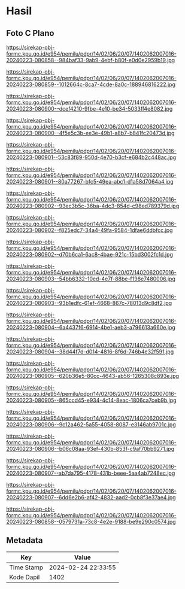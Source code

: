 # Hasil

## Foto C Plano

https://sirekap-obj-formc.kpu.go.id/e954/pemilu/pdpr/14/02/06/20/07/1402062007016-20240223-080858--984baf33-9ab9-4ebf-b80f-e0d0e2959b19.jpg

https://sirekap-obj-formc.kpu.go.id/e954/pemilu/pdpr/14/02/06/20/07/1402062007016-20240223-080859--1012664c-8ca7-4cde-8a0c-188946816222.jpg

https://sirekap-obj-formc.kpu.go.id/e954/pemilu/pdpr/14/02/06/20/07/1402062007016-20240223-080900--dcef4210-9fbe-4e10-be34-5033ff4e8082.jpg

https://sirekap-obj-formc.kpu.go.id/e954/pemilu/pdpr/14/02/06/20/07/1402062007016-20240223-080900--4f5e5c3b-ee3e-49b1-a8b7-b841fc20473d.jpg

https://sirekap-obj-formc.kpu.go.id/e954/pemilu/pdpr/14/02/06/20/07/1402062007016-20240223-080901--53c83f89-950d-4e70-b3cf-e684b2c448ac.jpg

https://sirekap-obj-formc.kpu.go.id/e954/pemilu/pdpr/14/02/06/20/07/1402062007016-20240223-080901--80a77267-bfc5-49ea-abc1-d1a58d7064a4.jpg

https://sirekap-obj-formc.kpu.go.id/e954/pemilu/pdpr/14/02/06/20/07/1402062007016-20240223-080902--93ec3b5c-36ba-4dc3-854d-c98ed789379d.jpg

https://sirekap-obj-formc.kpu.go.id/e954/pemilu/pdpr/14/02/06/20/07/1402062007016-20240223-080902--f825edc7-34a4-49fa-9584-1dfae6ddbfcc.jpg

https://sirekap-obj-formc.kpu.go.id/e954/pemilu/pdpr/14/02/06/20/07/1402062007016-20240223-080902--d70b6ca1-6ac8-4bae-921c-15bd3002fc1d.jpg

https://sirekap-obj-formc.kpu.go.id/e954/pemilu/pdpr/14/02/06/20/07/1402062007016-20240223-080903--54bb6332-10ed-4e7f-88be-f198e7480006.jpg

https://sirekap-obj-formc.kpu.go.id/e954/pemilu/pdpr/14/02/06/20/07/1402062007016-20240223-080903--93b1edfc-61ef-4668-867c-78013d9c8df2.jpg

https://sirekap-obj-formc.kpu.go.id/e954/pemilu/pdpr/14/02/06/20/07/1402062007016-20240223-080904--6a4437f6-6914-4be1-aeb3-a796613a660e.jpg

https://sirekap-obj-formc.kpu.go.id/e954/pemilu/pdpr/14/02/06/20/07/1402062007016-20240223-080904--38d44f7d-d014-4816-8f6d-746b4e32f591.jpg

https://sirekap-obj-formc.kpu.go.id/e954/pemilu/pdpr/14/02/06/20/07/1402062007016-20240223-080905--620b36e5-80cc-4643-ab56-1265308c893e.jpg

https://sirekap-obj-formc.kpu.go.id/e954/pemilu/pdpr/14/02/06/20/07/1402062007016-20240223-080905--865ccd45-e934-4c14-8eac-1806ca7ceb9b.jpg

https://sirekap-obj-formc.kpu.go.id/e954/pemilu/pdpr/14/02/06/20/07/1402062007016-20240223-080906--9c12a462-5a55-4058-8087-e3146ab9701c.jpg

https://sirekap-obj-formc.kpu.go.id/e954/pemilu/pdpr/14/02/06/20/07/1402062007016-20240223-080906--b06c08aa-93ef-430b-853f-c9af70bb9271.jpg

https://sirekap-obj-formc.kpu.go.id/e954/pemilu/pdpr/14/02/06/20/07/1402062007016-20240223-080907--ab7da795-4178-431b-beee-5aa4ab7248ec.jpg

https://sirekap-obj-formc.kpu.go.id/e954/pemilu/pdpr/14/02/06/20/07/1402062007016-20240223-080907--6dd6e2b6-af42-4832-aad2-0cb8f3e37ae4.jpg

https://sirekap-obj-formc.kpu.go.id/e954/pemilu/pdpr/14/02/06/20/07/1402062007016-20240223-080858--0579731a-73c8-4e2e-9188-be9e290c0574.jpg


## Metadata

| Key        | Value               |
| ---------- | ------------------- |
| Time Stamp | 2024-02-24 22:33:55 |
| Kode Dapil | 1402                |



